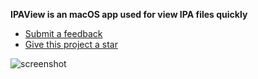 **IPAView is an macOS app used for view IPA files quickly**

- [Submit a feedback](https://github.com/IPAView/IPAView/issues)
- [Give this project a star](https://github.com/IPAView/IPAView)

![screenshot](https://ipaview.github.io/screenshot.jpg)
